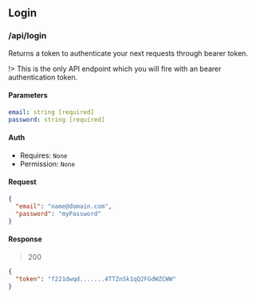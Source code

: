 ## Login
 
### <request type="post"></request> /api/login

Returns a token to authenticate your next requests through bearer token.

!> This is the only API endpoint which you will fire with an bearer authentication token.

<!-- tabs:start -->

#### **Parameters**

```yaml
email: string [required]
password: string [required]
```

#### **Auth**

- Requires: `None`
- Permission: `None`

#### **Request**

```json
{
  "email": "name@domain.com",
  "password": "myPassword"
}
```

#### **Response**

> 200

```json
{
  "token": "f221dwqd.......4TTZnSk1qQ2FGdWZCWW"
}
```

<!-- tabs:end -->

